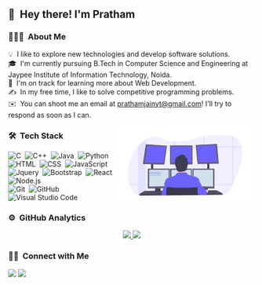 ## 👋 &nbsp;Hey there! I'm Pratham
### 👨🏻‍💻 &nbsp;About Me
💡 &nbsp;I like to explore new technologies and develop software solutions.\
🎓 &nbsp;I'm currently pursuing B.Tech in Computer Science and Engineering at Jaypee Institute of Information Technology, Noida.\
🌱 &nbsp;I'm on track for learning more about Web Development.\
✍️ &nbsp;In my free time, I like to solve competitive programming problems.\
✉️ &nbsp;You can shoot me an email at prathamjainyt@gmail.com! I'll try to respond as soon as I can.

<img height="160em" align="right" src="https://github.com/iprathamjain/iprathamjain/blob/main/Programmer.png">

### 🛠 &nbsp;Tech Stack

![C](https://img.shields.io/badge/-C-333333?style=flat&logo=C&logoColor=#A8B9CC)
&nbsp;![C++](https://img.shields.io/badge/-C++-333333?style=flat&logo=C%2B%2B&logoColor=00599C)&nbsp;
![Java](https://img.shields.io/badge/-Java-333333?style=flat&logo=Java&logoColor=FFA518)&nbsp;
![Python](https://img.shields.io/badge/-Python-333333?style=flat&logo=python&logoColor=#3776AB)\
![HTML](https://img.shields.io/badge/-HTML-333333?style=flat&logo=HTML5)&nbsp;
![CSS](https://img.shields.io/badge/-CSS-333333?style=flat&logo=CSS3&logoColor=1572B6)&nbsp;
![JavaScript](https://img.shields.io/badge/-JavaScript-333333?style=flat&logo=javascript)&nbsp;
![Jquery](https://img.shields.io/badge/-Jquery-333333?style=flat&logo=Jquery&logoColor=0769ad)&nbsp;
![Bootstrap](https://img.shields.io/badge/-Bootstrap-333333?style=flat&logo=bootstrap&logoColor=563D7C)&nbsp;
![React](https://img.shields.io/badge/-React-333333?style=flat&logo=React&logoColor=light-blue)&nbsp;
![Node.js](https://img.shields.io/badge/-Node.js-333333?style=flat&logo=node.js)\
![Git](https://img.shields.io/badge/-Git-333333?style=flat&logo=git)&nbsp;
![GitHub](https://img.shields.io/badge/-GitHub-333333?style=flat&logo=github)&nbsp;
![Visual Studio Code](https://img.shields.io/badge/-Visual%20Studio%20Code-333333?style=flat&logo=visual-studio-code&logoColor=007ACC)&nbsp;

### ⚙️ &nbsp;GitHub Analytics

<p align="center">
<a href="https://github.com/iprathamjain">
  <img height="160em" src="https://github-readme-stats-eight-theta.vercel.app/api?username=iprathamjain&show_icons=true&theme=vue-dark&include_all_commits=true&count_private=true" />
<img height="160em" src="https://github-readme-stats-eight-theta.vercel.app/api/top-langs/?username=iprathamjain&layout=compact&exclude_lang=java+r&theme=vue-dark" />
</a>
</p>

### 🤝🏻 &nbsp;Connect with Me

<p>
<a href="https://www.linkedin.com/in/iprathamjain/"><img src="https://img.shields.io/badge/-Manuj%20Grover-0077B5?style=flat-square&logo=Linkedin&logoColor=white"/></a>
<a href="mailto:iprathamjain@gmail.com"><img src="https://img.shields.io/badge/-manujgrover71@gmail.com-D14836?style=flat-square&logo=Gmail&logoColor=white"/></a>
</p>




<!---
iprathamjain/iprathamjain is a ✨ special ✨ repository because its `README.md` (this file) appears on your GitHub profile.
You can click the Preview link to take a look at your changes.
--->
